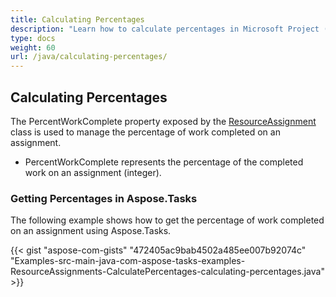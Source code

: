 ```yaml
---
title: Calculating Percentages
description: "Learn how to calculate percentages in Microsoft Project (MPP/XML) files using Aspose.Tasks for Java."
type: docs
weight: 60
url: /java/calculating-percentages/
---
```


## **Calculating Percentages**
The PercentWorkComplete property exposed by the [ResourceAssignment](https://apireference.aspose.com/tasks/java/com.aspose.tasks/ResourceAssignment) class is used to manage the percentage of work completed on an assignment.

- PercentWorkComplete represents the percentage of the completed work on an assignment (integer).

### **Getting Percentages in Aspose.Tasks**
The following example shows how to get the percentage of work completed on an assignment using Aspose.Tasks.

{{< gist "aspose-com-gists" "472405ac9bab4502a485ee007b92074c" "Examples-src-main-java-com-aspose-tasks-examples-ResourceAssignments-CalculatePercentages-calculating-percentages.java" >}}
